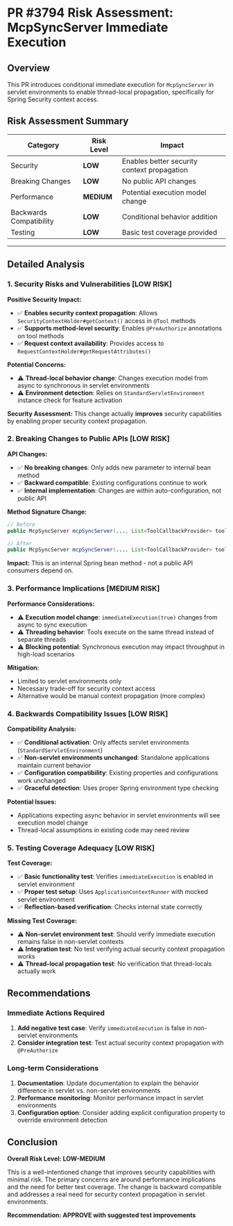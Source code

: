 # PR #3794 Risk Assessment: McpSyncServer Immediate Execution

## Overview
This PR introduces conditional immediate execution for `McpSyncServer` in servlet environments to enable thread-local propagation, specifically for Spring Security context access.

## Risk Assessment Summary

| Category | Risk Level | Impact |
|----------|------------|---------|
| Security | **LOW** | Enables better security context propagation |
| Breaking Changes | **LOW** | No public API changes |
| Performance | **MEDIUM** | Potential execution model change |
| Backwards Compatibility | **LOW** | Conditional behavior addition |
| Testing | **LOW** | Basic test coverage provided |

---

## Detailed Analysis

### 1. Security Risks and Vulnerabilities **[LOW RISK]**

**Positive Security Impact:**
- ✅ **Enables security context propagation**: Allows `SecurityContextHolder#getContext()` access in `@Tool` methods
- ✅ **Supports method-level security**: Enables `@PreAuthorize` annotations on tool methods
- ✅ **Request context availability**: Provides access to `RequestContextHolder#getRequestAttributes()`

**Potential Concerns:**
- ⚠️ **Thread-local behavior change**: Changes execution model from async to synchronous in servlet environments
- ⚠️ **Environment detection**: Relies on `StandardServletEnvironment` instance check for feature activation

**Security Assessment:** This change actually **improves** security capabilities by enabling proper security context propagation.

### 2. Breaking Changes to Public APIs **[LOW RISK]**

**API Changes:**
- ✅ **No breaking changes**: Only adds new parameter to internal bean method
- ✅ **Backward compatible**: Existing configurations continue to work
- ✅ **Internal implementation**: Changes are within auto-configuration, not public API

**Method Signature Change:**
```java
// Before
public McpSyncServer mcpSyncServer(..., List<ToolCallbackProvider> toolCallbackProvider)

// After  
public McpSyncServer mcpSyncServer(..., List<ToolCallbackProvider> toolCallbackProvider, Environment environment)
```

**Impact:** This is an internal Spring bean method - not a public API consumers depend on.

### 3. Performance Implications **[MEDIUM RISK]**

**Performance Considerations:**
- ⚠️ **Execution model change**: `immediateExecution(true)` changes from async to sync execution
- ⚠️ **Threading behavior**: Tools execute on the same thread instead of separate threads
- ⚠️ **Blocking potential**: Synchronous execution may impact throughput in high-load scenarios

**Mitigation:**
- Limited to servlet environments only
- Necessary trade-off for security context access
- Alternative would be manual context propagation (more complex)

### 4. Backwards Compatibility Issues **[LOW RISK]**

**Compatibility Analysis:**
- ✅ **Conditional activation**: Only affects servlet environments (`StandardServletEnvironment`)
- ✅ **Non-servlet environments unchanged**: Standalone applications maintain current behavior
- ✅ **Configuration compatibility**: Existing properties and configurations work unchanged
- ✅ **Graceful detection**: Uses proper Spring environment type checking

**Potential Issues:**
- Applications expecting async behavior in servlet environments will see execution model change
- Thread-local assumptions in existing code may need review

### 5. Testing Coverage Adequacy **[LOW RISK]**

**Test Coverage:**
- ✅ **Basic functionality test**: Verifies `immediateExecution` is enabled in servlet environment
- ✅ **Proper test setup**: Uses `ApplicationContextRunner` with mocked servlet environment
- ✅ **Reflection-based verification**: Checks internal state correctly

**Missing Test Coverage:**
- ⚠️ **Non-servlet environment test**: Should verify immediate execution remains false in non-servlet contexts
- ⚠️ **Integration test**: No test verifying actual security context propagation works
- ⚠️ **Thread-local propagation test**: No verification that thread-locals actually work

## Recommendations

### Immediate Actions Required
1. **Add negative test case**: Verify `immediateExecution` is false in non-servlet environments
2. **Consider integration test**: Test actual security context propagation with `@PreAuthorize`

### Long-term Considerations
1. **Documentation**: Update documentation to explain the behavior difference in servlet vs. non-servlet environments
2. **Performance monitoring**: Monitor performance impact in servlet environments
3. **Configuration option**: Consider adding explicit configuration property to override environment detection

## Conclusion

**Overall Risk Level: LOW-MEDIUM**

This is a well-intentioned change that improves security capabilities with minimal risk. The primary concerns are around performance implications and the need for better test coverage. The change is backward compatible and addresses a real need for security context propagation in servlet environments.

**Recommendation: APPROVE with suggested test improvements**